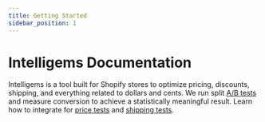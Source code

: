 ```yaml
---
title: Getting Started
sidebar_position: 1
---
```


# Intelligems Documentation

Intelligems is a tool built for Shopify stores to optimize pricing, discounts, shipping, and everything related to
dollars and cents. We run split [A/B tests](https://intelligems.io/blog/what-is-ab-testing) and measure
conversion to achieve a statistically meaningful result. Learn how to integrate for 
[price tests](./pricing-integration/price-integration) and [shipping tests](./shipping-integration/add-javascript).


